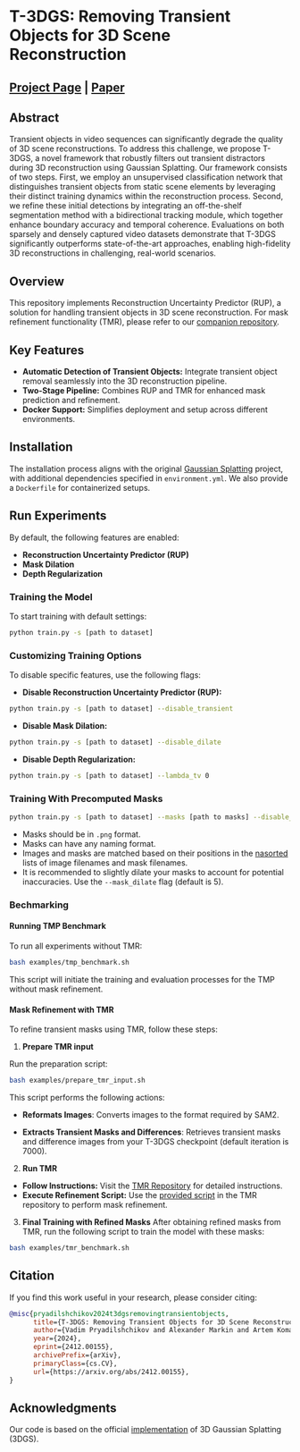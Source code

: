 # T-3DGS: Removing Transient Objects for 3D Scene Reconstruction

## [Project Page](https://transient-3dgs.github.io/) | [Paper](https://arxiv.org/abs/2412.00155)

## Abstract
Transient objects in video sequences can significantly degrade the quality of 3D scene reconstructions. To address this challenge, we propose T-3DGS, a novel framework that robustly filters out transient distractors during 3D reconstruction using Gaussian Splatting. Our framework consists of two steps. First, we employ an unsupervised classification network that distinguishes transient objects from static scene elements by leveraging their distinct training dynamics within the reconstruction process. Second, we refine these initial detections by integrating an off-the-shelf segmentation method with a bidirectional tracking module, which together enhance boundary accuracy and temporal coherence. Evaluations on both sparsely and densely captured video datasets demonstrate that T-3DGS significantly outperforms state-of-the-art approaches, enabling high-fidelity 3D reconstructions in challenging, real-world scenarios.

## Overview
This repository implements Reconstruction Uncertainty Predictor (RUP), a solution for handling transient objects in 3D scene reconstruction. For mask refinement functionality (TMR), please refer to our [companion repository](https://github.com/Vadim200116/AutoVidSeg).


## Key Features
- **Automatic Detection of Transient Objects:** Integrate transient object removal seamlessly into the 3D reconstruction pipeline.
- **Two-Stage Pipeline:** Combines RUP and TMR for enhanced mask prediction and refinement.
- **Docker Support:** Simplifies deployment and setup across different environments.


## Installation

The installation process aligns with the original [Gaussian Splatting](https://github.com/graphdeco-inria/gaussian-splatting) project, with additional dependencies specified in `environment.yml`. We also provide a `Dockerfile` for containerized setups.

## Run Experiments

By default, the following features are enabled:

- **Reconstruction Uncertainty Predictor (RUP)**
- **Mask Dilation**
- **Depth Regularization**

### Training the Model

To start training with default settings:

```bash
python train.py -s [path to dataset]
```

### Customizing Training Options
To disable specific features, use the following flags:
- **Disable Reconstruction Uncertainty Predictor (RUP):**

```bash
python train.py -s [path to dataset] --disable_transient
```

- **Disable Mask Dilation:**

```bash
python train.py -s [path to dataset] --disable_dilate
```

- **Disable Depth Regularization:**

```bash
python train.py -s [path to dataset] --lambda_tv 0
```
### Training With Precomputed Masks

```bash
python train.py -s [path to dataset] --masks [path to masks] --disable_transient
```
- Masks should be in `.png` format.
- Masks can have any naming format.
- Images and masks are matched based on their positions in the [nasorted](https://www.geeksforgeeks.org/python-natsorted-function/) lists of image filenames and mask filenames.
- It is recommended to slightly dilate your masks to account for potential inaccuracies. Use the `--mask_dilate` flag (default is 5).

### Bechmarking

#### Running TMP Benchmark
To run all experiments without TMR:

```bash
bash examples/tmp_benchmark.sh
```
This script will initiate the training and evaluation processes for the TMP without mask refinement.

#### Mask Refinement with TMR
To refine transient masks using TMR, follow these steps:

1. **Prepare TMR input**

Run the preparation script:
```bash
bash examples/prepare_tmr_input.sh
```
This script performs the following actions:

- **Reformats Images**: Converts images to the format required by SAM2.

- **Extracts Transient Masks and Differences**: Retrieves transient masks and difference images from your T-3DGS checkpoint (default iteration is 7000).


2. **Run TMR**

- **Follow Instructions:** Visit the [TMR Repository](https://github.com/Vadim200116/AutoVidSeg?tab=readme-ov-file#promptable-mode) for detailed instructions.
- **Execute Refinement Script:** Use the [provided script](https://github.com/Vadim200116/AutoVidSeg/blob/main/examples/tmr_benchmark.sh) in the TMR repository to perform mask refinement.

3. **Final Training with Refined Masks**
After obtaining refined masks from TMR, run the following script to train the model with these masks:

```bash
bash examples/tmr_benchmark.sh
```

## Citation
If you find this work useful in your research, please consider citing:
```bibtex
@misc{pryadilshchikov2024t3dgsremovingtransientobjects,
      title={T-3DGS: Removing Transient Objects for 3D Scene Reconstruction}, 
      author={Vadim Pryadilshchikov and Alexander Markin and Artem Komarichev and Ruslan Rakhimov and Peter Wonka and Evgeny Burnaev},
      year={2024},
      eprint={2412.00155},
      archivePrefix={arXiv},
      primaryClass={cs.CV},
      url={https://arxiv.org/abs/2412.00155}, 
}
```

## Acknowledgments
Our code is based on the official [implementation](https://github.com/graphdeco-inria/gaussian-splatting) of 3D Gaussian Splatting (3DGS).